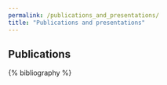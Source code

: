 ```yaml
---
permalink: /publications_and_presentations/
title: "Publications and presentations"
---
```


## Publications

{% bibliography %}

